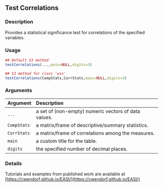 ## Test Correlations

### Description

Provides a statistical significance test for correlations of the specified variables.

### Usage

```r
## Default S3 method
testCorrelations(...,main=NULL,digits=3)

## S3 method for class 'wss'
testCorrelations(CompStats,CorrStats,main=NULL,digits=3)
```

### Arguments

Argument | Description
:-- | :--
```...``` | a set of (non-empty) numeric vectors of data values.
```CompStats``` | a matrix/frame of descriptive/summary statistics.
```CorrStats``` | a matrix/frame of correlations among the measures.
```main``` | a custom title for the table.
```digits``` | the specified number of decimal places.

### Details

Tutorials and examples from published work are available at [https://cwendorf.github.io/EASI/](https://cwendorf.github.io/EASI/) 
